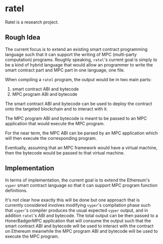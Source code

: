 # ratel
Ratel is a research project.

## Rough Idea
The current focus is to extend an existing smart contract programming
language such that it can support the writing of MPC (multi-party computation)
programs. Roughly speaking, `ratel`'s current goal is simply to be a kind of
hybrid language that would allow an programmer to write the smart contract
part and MPC part in one language, one file.

When compiling a `ratel` program, the output would be in two main parts:

1. smart contract ABI and bytecode
2. MPC program ABI and bytecode

The smart contract ABI and bytecode can be used to deploy the contract onto
the targeted blockchain and to interact with it.

The MPC program ABI and bytecode is meant to be passed to an MPC application
that would execute the MPC program.

For the near term, the MPC ABI can be parsed by an MPC application which will
then execute the corresponding program.

Eventually, assuming that an MPC framework would have a virtual machine, then
the bytecode would be passed to that virtual machine.

## Implementation
In terms of implementation, the current goal is to extend the Ethereum's
`vyper` smart contract language so that it can support MPC program function
definitions.

It's not clear how exactly this will be done but one approach that is
currently considered involves modifying `vyper`'s compilation phase such
that `vyper`'s compiler produces the usual expected `vyper` output, and in
addition `ratel`'s ABI and bytecode. The total output can be then passed to
a HonerBadgerMPC application that will consume the output such that the
smart contract ABI and bytecode will be used to interact with the contract
on Ethereum meanwhile the MPC program ABI and bytecode will be used to execute
the MPC program.
